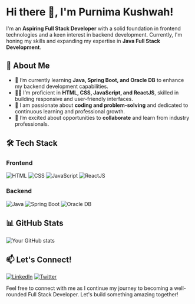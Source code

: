 # Hi there 👋, I'm Purnima Kushwah!

I'm an **Aspiring Full Stack Developer** with a solid foundation in frontend technologies and a keen interest in backend development. Currently, I'm honing my skills and expanding my expertise in **Java Full Stack Development**.

## 🚀 About Me

- 🌱 I’m currently learning **Java, Spring Boot, and Oracle DB** to enhance my backend development capabilities.
- 👩‍💻 I’m proficient in **HTML, CSS, JavaScript, and ReactJS**, skilled in building responsive and user-friendly interfaces.
- 💬 I am passionate about **coding and problem-solving** and dedicated to continuous learning and professional growth.
- 🤝 I’m excited about opportunities to **collaborate** and learn from industry professionals.

## 🛠️ Tech Stack

### Frontend
![HTML](https://img.shields.io/badge/-HTML-05122A?style=flat&logo=html5)
![CSS](https://img.shields.io/badge/-CSS-05122A?style=flat&logo=css3)
![JavaScript](https://img.shields.io/badge/-JavaScript-05122A?style=flat&logo=javascript)
![ReactJS](https://img.shields.io/badge/-ReactJS-05122A?style=flat&logo=react)

### Backend
![Java](https://img.shields.io/badge/-Java-05122A?style=flat&logo=java)
![Spring Boot](https://img.shields.io/badge/-Spring%20Boot-05122A?style=flat&logo=spring)
![Oracle DB](https://img.shields.io/badge/-Oracle%20DB-05122A?style=flat&logo=oracle)

## 📊 GitHub Stats

![Your GitHub stats](https://github-readme-stats.vercel.app/api?username=your-username&show_icons=true&hide_border=true)

## 📫 Let's Connect!

[![LinkedIn](https://img.shields.io/badge/LinkedIn-blue?style=flat-square&logo=linkedin&logoColor=white)](https://www.linkedin.com/in/your-profile/)
[![Twitter](https://img.shields.io/badge/Twitter-blue?style=flat-square&logo=twitter&logoColor=white)](https://twitter.com/your-profile)

Feel free to connect with me as I continue my journey to becoming a well-rounded Full Stack Developer. Let's build something amazing together!
